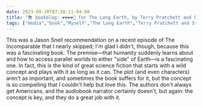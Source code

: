 ```yaml
---
date: 2023-09-30T07:58:11-04:00
title: "📚 bookblog: ❤️❤️❤️❤️🖤 for The Long Earth, by Terry Pratchett and Stephen Baxter"
tags: ["media","book","Myself","The Long Earth","Terry Pratchett and Stephen Baxter","Terry Pratchett","Stephen Baxter","science fiction","audiobook","abundance"]
---
```


This was a Jason Snell recommendation on a recent episode of The Incomparable that I nearly skipped; I'm glad I didn't, though, because this was a fascinating book. The premise—that humanity suddenly learns about and how to access parallel worlds to either "side" of Earth—is a fascinating one. In fact, this is the kind of great science fiction that starts with a wild concept and plays with it as long as it can. The plot (and even characters) aren't as important, and sometimes the book suffers for it, but the concept is so compelling that I couldn't help but love this. The authors don't always get Americans, and the audiobook narrator certainly doesn't, but again: the concept is key, and they do a great job with it.